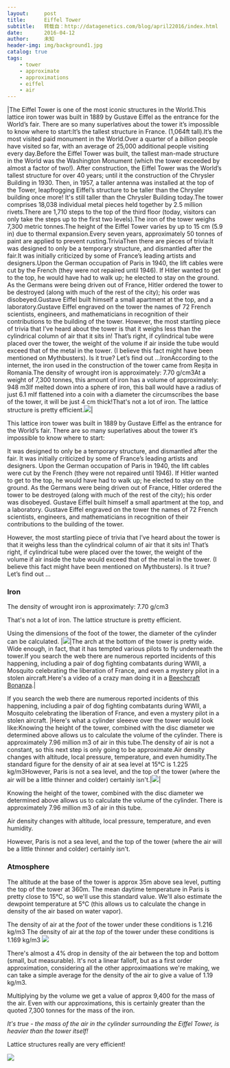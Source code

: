 ```yaml
---
layout:     post
title:      Eiffel Tower
subtitle:   转载自：http://datagenetics.com/blog/april22016/index.html
date:       2016-04-12
author:     未知
header-img: img/background1.jpg
catalog: true
tags:
    - tower
    - approximate
    - approximations
    - eiffel
    - air
---
```

|The Eiffel Tower is one of the most iconic structures in the World.This lattice iron tower was built in 1889 by Gustave Eiffel as the entrance for the World’s fair. There are so many superlatives about the tower it’s impossible to know where to start:It’s the tallest structure in France. (1,064ft tall).It’s the most visited paid monument in the World.Over a quarter of a *billion* people have visited so far, with an average of 25,000 additional people visiting every day.Before the Eiffel Tower was built, the tallest man-made structure in the World was the Washington Monument (which the tower exceeded by almost a factor of two!). After construction, the Eiffel Tower was the World’s tallest structure for over 40 years; until it the construction of the Chrysler Building in 1930. Then, in 1957, a taller antenna was installed at the top of the Tower, leapfrogging Eiffel’s structure to be taller than the Chrysler building once more! It's still taller than the Chrysler Building today.The tower comprises 18,038 individual metal pieces held together by 2.5 million rivets.There are 1,710 steps to the top of the third floor (today, visitors can only take the steps up to the first two levels).The iron of the tower weighs 7,300 metric tonnes.The height of the Eiffel Tower varies by up to 15 cm (5.9 in) due to thermal expansion.Every seven years, approximately 50 tonnes of paint are applied to prevent rusting.TriviaThen there are pieces of trivia:It was designed to only be a temporary structure, and dismantled after the fair.It was initially criticized by some of France’s leading artists and designers.Upon the German occupation of Paris in 1940, the lift cables were cut by the French (they were not repaired until 1946). If Hitler wanted to get to the top, he would have had to walk up; he elected to stay on the ground. As the Germans were being driven out of France, Hitler ordered the tower to be destroyed (along with much of the rest of the city); his order was disobeyed.Gustave Eiffel built himself a small apartment at the top, and a laboratory.Gustave Eiffel engraved on the tower the names of 72 French scientists, engineers, and mathematicians in recognition of their contributions to the building of the tower. However, the most startling piece of trivia that I’ve heard about the tower is that it weighs less than the cylindrical column of air that it sits in! That’s right, if cylindrical tube were placed over the tower, the weight of the volume if air inside the tube would exceed that of the metal in the tower. (I believe this fact might have been mentioned on Mythbusters). Is it true? Let’s find out …IronAccording to the internet, the iron used in the construction of the tower came from Reșița in Romania.The density of wrought iron is approximately: 7.70 g/cm3At a weight of 7,300 tonnes, this amount of iron has a volume of approximately: 948 m3If melted down into a sphere of iron, this ball would have a radius of just 6.1 mIf flattened into a coin with a diameter the circumscribes the base of the tower, it will be just 4 cm thick!That's not a lot of iron. The lattice structure is pretty efficient.![](http://datagenetics.com/blog/april22016/bp.png)|

This lattice iron tower was built in 1889 by Gustave Eiffel as the entrance for the World’s fair. There are so many superlatives about the tower it’s impossible to know where to start:

It was designed to only be a temporary structure, and dismantled after the fair.
It was initially criticized by some of France’s leading artists and designers.
Upon the German occupation of Paris in 1940, the lift cables were cut by the French (they were not repaired until 1946). If Hitler wanted to get to the top, he would have had to walk up; he elected to stay on the ground. As the Germans were being driven out of France, Hitler ordered the tower to be destroyed (along with much of the rest of the city); his order was disobeyed.
Gustave Eiffel built himself a small apartment at the top, and a laboratory.
Gustave Eiffel engraved on the tower the names of 72 French scientists, engineers, and mathematicians in recognition of their contributions to the building of the tower. 

However, the most startling piece of trivia that I’ve heard about the tower is that it weighs less than the cylindrical column of air that it sits in! That’s right, if cylindrical tube were placed over the tower, the weight of the volume if air inside the tube would exceed that of the metal in the tower. (I believe this fact might have been mentioned on Mythbusters). Is it true? Let’s find out …

### Iron

The density of wrought iron is approximately: 7.70 g/cm3

That's not a lot of iron. The lattice structure is pretty efficient.

Using the dimensions of the foot of the tower, the diameter of the cylinder can be calculated.
|![](http://datagenetics.com/blog/april22016/plan.png)|The arch at the bottom of the tower is pretty wide. Wide enough, in fact, that it has tempted various pilots to fly underneath the tower.If you search the web there are numerous reported incidents of this happening, including a pair of dog fighting combatants during WWII, a Mosquito celebrating the liberation of France, and even a mystery pilot in a stolen aircraft.Here's a video of a crazy man doing it in a [Beechcraft Bonanza](https://www.youtube.com/watch?v=_txdqnVP3-c).|

If you search the web there are numerous reported incidents of this happening, including a pair of dog fighting combatants during WWII, a Mosquito celebrating the liberation of France, and even a mystery pilot in a stolen aircraft.
|Here's what a cylinder sleeeve over the tower would look like:Knowing the height of the tower, combined with the disc diameter we determined above allows us to calculate the volume of the cylinder. There is approximately 7.96 million m3 of air in this tube.The density of air is not a constant, so this next step is only going to be approximate.Air density changes with altitude, local pressure, temperature, and even humidity.The standard figure for the density of air at sea level at 15°C is 1.225 kg/m3However, Paris is not a sea level, and the top of the tower (where the air will be a little thinner and colder) certainly isn't.|![](http://datagenetics.com/blog/april22016/comp.png)|

Knowing the height of the tower, combined with the disc diameter we determined above allows us to calculate the volume of the cylinder. There is approximately 7.96 million m3 of air in this tube.

Air density changes with altitude, local pressure, temperature, and even humidity.

However, Paris is not a sea level, and the top of the tower (where the air will be a little thinner and colder) certainly isn't.

### Atmosphere

The altitude at the base of the tower is approx 35m above sea level, putting the top of the tower at 360m. The mean daytime temperature in Paris is pretty close to 15°C, so we'll use this standard value. We'll also estimate the dewpoint temperature at 5°C (this allows us to calculate the change in density of the air based on water vapor).

The density of air at the *foot* of the tower under these conditions is 1.216 kg/m3
The density of air at the *top* of the tower under these conditions is 1.169 kg/m3
![](http://datagenetics.com/blog/april22016/e.png)


There's almost a 4% drop in density of the air between the top and bottom (small, but measurable). It's not a linear falloff, but as a first order approximation, considering all the other approximaations we're making, we can take a simple average for the density of the air to give a value of 1.19 kg/m3.

Multiplying by the volume we get a value of approx 9,400 for the mass of the air. Even with our approximations, this is certainly greater than the quoted 7,300 tonnes for the mass of the iron.

*It's true - the mass of the air in the cylinder surrounding the Eiffel Tower, is heavier than the tower itself!*

Lattice structures really are very efficient!

![](http://datagenetics.com/blog/april22016/eiffel.jpg)

